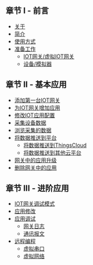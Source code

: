<!-- # Table of contents

* [关于](README.md) -->

## 章节 I - 前言

* [关于](part-i-basic/guan-yu.md)
* [简介](part-i-basic/jian-jie.md)
* [使用方式](part-i-basic/shi-yong-fang-shi.md)
* [准备工作](part-i-basic/zhun-bei/README.md)
  * [IOT网关/虚拟IOT网关](part-i-basic/zhun-bei/iot-wang-guan-xu-ni-iot-wang-guan.md)
  * [设备/模拟器](part-i-basic/zhun-bei/she-bei-mo-ni-qi.md)

## 章节 II - 基本应用

* [添加第一台IOT网关](part-ii-advanced/tian-jia-di-yi-tai-iot-wang-guan.md)
* [为IOT网关增加应用](part-ii-advanced/wei-iot-wang-guan-zeng-jia-ying-yong.md)
* [修改IOT应用配置](part-ii-advanced/xiu-gai-iot-ying-yong-pei-zhi.md)
* [采集设备数据](part-ii-advanced/tong-guo-iot-ying-yong-cai-ji-she-bei-shu-ju.md)
* [浏览采集的数据](part-ii-advanced/lan-iot-ying-yong-cai-ji-de-shu-ju.md)
* [将数据推送到平台](part-ii-advanced/tong-guo-iot-ying-yong-jiang-shu-ju-tui-song-dao-ping-tai/README.md)
  * [将数据推送到ThingsCloud](part-ii-advanced/tong-guo-iot-ying-yong-jiang-shu-ju-tui-song-dao-ping-tai/jiang-shu-ju-tui-song-dao-thingscloud.md)
  * [将数据推送到其他云平台](part-ii-advanced/tong-guo-iot-ying-yong-jiang-shu-ju-tui-song-dao-ping-tai/jiang-shu-ju-tui-song-dao-qi-ta-yun-ping-tai.md)
* [网关中的应用升级](part-ii-advanced/ying-yong-sheng-ji.md)
* [删除网关中的应用](part-ii-advanced/shan-chu-iot-ying-yong.md)

## 章节 III - 进阶应用

* [IOT网关调试模式](part-iii-advanced/untitled-1.md)
* [应用修改](part-iii-advanced/untitled-2.md)
* [应用调试](part-iii-advanced/untitled/README.md)
  * [网关日志](part-iii-advanced/untitled/wang-guan-ri-zhi.md)
  * [通讯报文](part-iii-advanced/untitled/tong-xun-bao-wen.md)
* [远程编程](part-iii-advanced/yuan-cheng-sui-dao-wang-luo/README.md)
  * [虚拟串口](part-iii-advanced/yuan-cheng-sui-dao-wang-luo/xu-ni-chuan-kou.md)
  * [虚拟网络](part-iii-advanced/yuan-cheng-sui-dao-wang-luo/xu-ni-wang-luo.md)

<!-- ## 章节 Ⅳ - 应用开发

* [开发工具](part-iiii/kai-fa-gong-ju/README.md)
  * [WEB IDE](part-iiii/kai-fa-gong-ju/web-ide.md)
  * [Visual Studio Code](part-iiii/kai-fa-gong-ju/visual-studio-code.md)
* [创建你的第一个IOT应用](part-iiii/chuang-jian-ni-de-di-yi-ge-iot-ying-yong/README.md)
  * [云端创建应用](part-iiii/chuang-jian-ni-de-di-yi-ge-iot-ying-yong/yun-duan-chuang-jian-ying-yong.md)
  * [网关中创建应用](part-iiii/chuang-jian-ni-de-di-yi-ge-iot-ying-yong/zai-xian-kai-fa.md)
  * [Visual Studio Code 开发应用](part-iiii/chuang-jian-ni-de-di-yi-ge-iot-ying-yong/untitled.md) -->

